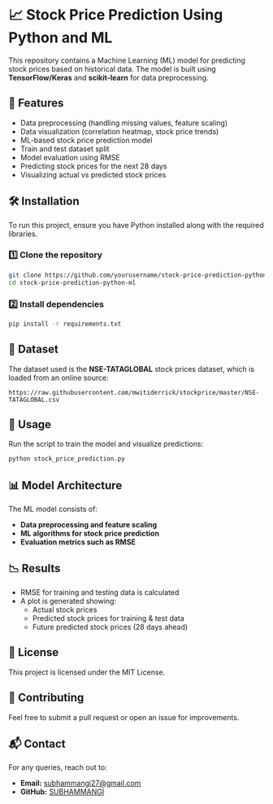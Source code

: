 # 📈 Stock Price Prediction Using Python and ML

This repository contains a Machine Learning (ML) model for predicting stock prices based on historical data. The model is built using **TensorFlow/Keras** and **scikit-learn** for data preprocessing.

## 📌 Features
- Data preprocessing (handling missing values, feature scaling)
- Data visualization (correlation heatmap, stock price trends)
- ML-based stock price prediction model
- Train and test dataset split
- Model evaluation using RMSE
- Predicting stock prices for the next 28 days
- Visualizing actual vs predicted stock prices

## 🛠️ Installation
To run this project, ensure you have Python installed along with the required libraries.

### **1️⃣ Clone the repository**
```sh
git clone https://github.com/yourusername/stock-price-prediction-python-ml.git
cd stock-price-prediction-python-ml
```

### **2️⃣ Install dependencies**
```sh
pip install -r requirements.txt
```

## 📂 Dataset
The dataset used is the **NSE-TATAGLOBAL** stock prices dataset, which is loaded from an online source:
```
https://raw.githubusercontent.com/mwitiderrick/stockprice/master/NSE-TATAGLOBAL.csv
```

## 🚀 Usage
Run the script to train the model and visualize predictions:
```sh
python stock_price_prediction.py
```

## 📊 Model Architecture
The ML model consists of:
- **Data preprocessing and feature scaling**
- **ML algorithms for stock price prediction**
- **Evaluation metrics such as RMSE**

## 📉 Results
- RMSE for training and testing data is calculated
- A plot is generated showing:
  - Actual stock prices
  - Predicted stock prices for training & test data
  - Future predicted stock prices (28 days ahead)

## 📜 License
This project is licensed under the MIT License.

## 🤝 Contributing
Feel free to submit a pull request or open an issue for improvements.

## 📬 Contact
For any queries, reach out to: 
- **Email:** subhammangi27@gmail.com
- **GitHub:** [SUBHAMMANGI](https://github.com/SUBHAMMANGI)
